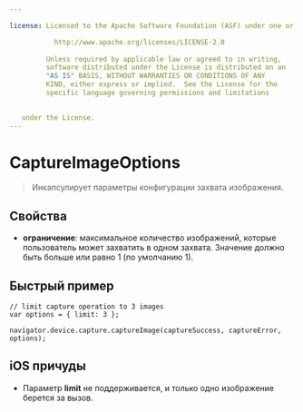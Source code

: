 ```yaml
---

license: Licensed to the Apache Software Foundation (ASF) under one or more contributor license agreements. See the NOTICE file distributed with this work for additional information regarding copyright ownership. The ASF licenses this file to you under the Apache License, Version 2.0 (the "License"); you may not use this file except in compliance with the License. You may obtain a copy of the License at

           http://www.apache.org/licenses/LICENSE-2.0
    
         Unless required by applicable law or agreed to in writing,
         software distributed under the License is distributed on an
         "AS IS" BASIS, WITHOUT WARRANTIES OR CONDITIONS OF ANY
         KIND, either express or implied.  See the License for the
         specific language governing permissions and limitations
    

   under the License.
---
```


# CaptureImageOptions

> Инкапсулирует параметры конфигурации захвата изображения.

## Свойства

*   **ограничение**: максимальное количество изображений, которые пользователь может захватить в одном захвата. Значение должно быть больше или равно 1 (по умолчанию 1).

## Быстрый пример

    // limit capture operation to 3 images
    var options = { limit: 3 };
    
    navigator.device.capture.captureImage(captureSuccess, captureError, options);
    

## iOS причуды

*   Параметр **limit** не поддерживается, и только одно изображение берется за вызов.